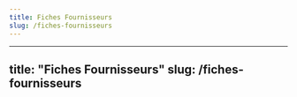 ```yaml
---
title: Fiches Fournisseurs
slug: /fiches-fournisseurs
---
```

  ---
title: "Fiches Fournisseurs"
slug: /fiches-fournisseurs
---

